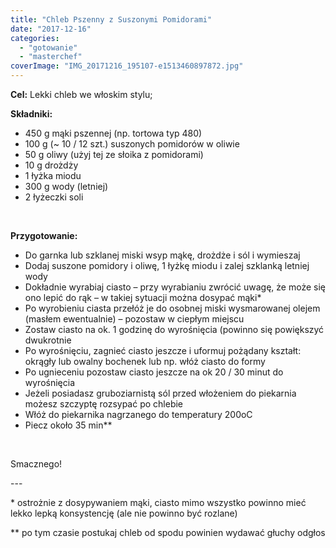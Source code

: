 ```yaml
---
title: "Chleb Pszenny z Suszonymi Pomidorami"
date: "2017-12-16"
categories: 
  - "gotowanie"
  - "masterchef"
coverImage: "IMG_20171216_195107-e1513460897872.jpg"
---
```


**Cel:** Lekki chleb we włoskim stylu;

**Składniki:**

- 450 g mąki pszennej (np. tortowa typ 480)
- 100 g (~ 10 / 12 szt.) suszonych pomidorów w oliwie
- 50 g oliwy (użyj tej ze słoika z pomidorami)
- 10 g drożdży
- 1 łyżka miodu
- 300 g wody (letniej)
- 2 łyżeczki soli

 

**Przygotowanie:**

- Do garnka lub szklanej miski wsyp mąkę, drożdże i sól i wymieszaj
- Dodaj suszone pomidory i oliwę, 1 łyżkę miodu i zalej szklanką letniej wody
- Dokładnie wyrabiaj ciasto – przy wyrabianiu zwrócić uwagę, że może się ono lepić do rąk – w takiej sytuacji można dosypać mąki\*
- Po wyrobieniu ciasta przełóż je do osobnej miski wysmarowanej olejem (masłem ewentualnie) – pozostaw w ciepłym miejscu
- Zostaw ciasto na ok. 1 godzinę do wyrośnięcia (powinno się powiększyć dwukrotnie
- Po wyrośnięciu, zagnieć ciasto jeszcze i uformuj pożądany kształt: okrągły lub owalny bochenek lub np. włóż ciasto do formy
- Po ugnieceniu pozostaw ciasto jeszcze na ok 20 / 30 minut do wyrośnięcia
- Jeżeli posiadasz gruboziarnistą sól przed włożeniem do piekarnia możesz szczyptę rozsypać po chlebie
- Włóż do piekarnika nagrzanego do temperatury 200oC
- Piecz około 35 min\*\*

 

Smacznego!

\---

\* ostrożnie z dosypywaniem mąki, ciasto mimo wszystko powinno mieć lekko lepką konsystencję (ale nie powinno być rozlane)

\*\* po tym czasie postukaj chleb od spodu powinien wydawać głuchy odgłos
